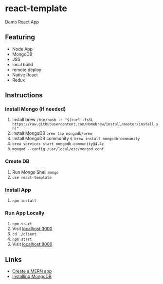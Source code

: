 # react-template

Demo React App

## Featuring
* Node App
* MongoDB
* JSS
* local build
* remote deploy
* Native React
* Redux

## Instructions

### Install Mongo (if needed)
1. Install brew `/bin/bash -c "$(curl -fsSL https://raw.githubusercontent.com/Homebrew/install/master/install.sh)"`
2. Install MongoDB `brew tap mongodb/brew`
3. Install MongoDB community `$ brew install mongodb-community`
4. `brew services start mongodb-community@4.4z`
5. `mongod --config /usr/local/etc/mongod.conf`

### Create DB
1. Run Mongo Shell `mongo`
2. `use react-template`

### Install App
1. `npm install`

### Run App Locally
1. `npm start`
2. Visit [localhost:3000](http://localhost:3000/)
3. `cd ./client`
4. `npm start`
5. Visit [localhost:8000](http://localhost:8000/)

## Links
* [Create a MERN app](https://medium.com/swlh/how-to-create-your-first-mern-mongodb-express-js-react-js-and-node-js-stack-7e8b20463e66)
* [Installing MongoDB](https://docs.mongodb.com/manual/tutorial/install-mongodb-on-os-x/)